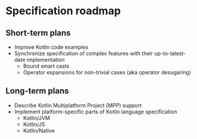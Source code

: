 # Specification roadmap

## Short-term plans

* Improve Kotlin code examples
* Synchronize specification of complex features with their up-to-latest-date implementation
	* Bound smart casts
	* Operator expansions for non-trivial cases (aka operator desugaring)

## Long-term plans

* Describe Kotlin Multiplatform Project (MPP) support
* Implement platform-specific parts of Kotlin language specification
	* Kotlin/JVM
	* Kotlin/JS
	* Kotlin/Native
